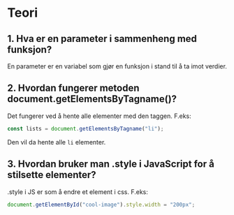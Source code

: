 # Teori

## 1. Hva er en parameter i sammenheng med funksjon?

En parameter er en variabel som gjør en funksjon i stand til å ta imot verdier.

## 2. Hvordan fungerer metoden document.getElementsByTagname()?

Det fungerer ved å hente alle elementer med den taggen. F.eks:

```js
const lists = document.getElementsByTagname("li");
```

Den vil da hente alle `li` elementer.

## 3. Hvordan bruker man .style i JavaScript for å stilsette elementer?

.style i JS er som å endre et element i css. F.eks:

```js
document.getElementById("cool-image").style.width = "200px";
```
